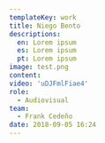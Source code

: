 ```yaml
---
templateKey: work
title: Niego Bento
descriptions:
  en: Lorem ipsum
  es: Lorem ipsum
  pt: Lorem ipsum
image: test.png
content:
video: 'uDJFmlFiae4'
role:
  - Audiovisual
team:
  - Frank Cedeño
date: 2018-09-05 16:24
---
```

